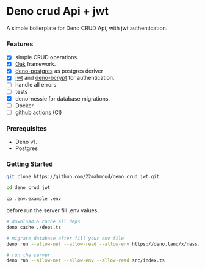 # Deno crud Api + jwt

A simple boilerplate for Deno CRUD Api, with jwt authentication.

### Features

- [x] simple CRUD operations.
- [x] [Oak](https://github.com/oakserver/oak) framework.
- [x] [deno-postgres](https://github.com/buildondata/deno-postgres) as postgres deriver
- [x] [jwt](https://github.com/timonson/djwt) and [deno-bcrypt](https://github.com/JamesBroadberry/deno-bcrypt) for authentication.
- [ ] handle all errors
- [ ] tests
- [x] deno-nessie for database migrations.
- [ ] Docker
- [ ] github actions (CI)

### Prerequisites

- Deno v1.
- Postgres

### Getting Started

```bash
git clone https://github.com/22mahmoud/deno_crud_jwt.git

cd deno_crud_jwt

cp .env.example .env
```

before run the server fill .env values.

```bash
# download & cache all deps
deno cache ./deps.ts

# migrate database after fill your env file
deno run --allow-net --allow-read --allow-env https://deno.land/x/nessie/cli.ts migrate

# run the server
deno run --allow-net --allow-env --allow-read src/index.ts
```
